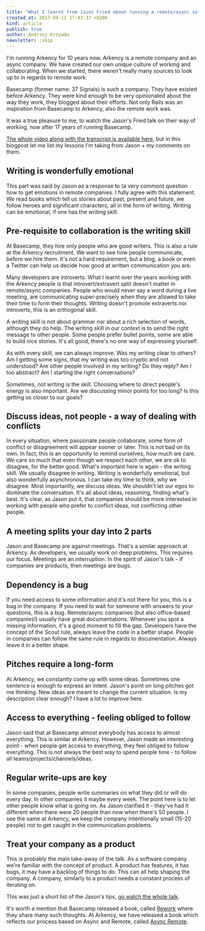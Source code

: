 ```yaml
---
title: "What I learnt from Jason Fried about running a remote/async software company"
created_at: 2017-09-11 17:43:37 +0200
kind: article
publish: true
author: Andrzej Krzywda
newsletter: :skip
---
```


I'm running Arkency for 10 years now. Arkency is a remote company and an async company. We have created our own unique culture of working and collaborating. When we started, there weren't really many sources to look up to in regards to remote work.

Basecamp (former name: 37 Signals) is such a company. They have existed before Arkency. They were kind enough to be very opinionated about the way they work, they blogged about their efforts. Not only Rails was an inspiration from Basecamp to Arkency, also the remote work was.

<!-- more -->

It was a true pleasure to me, to watch the Jason's Fried talk on their way of working, now after 17 years of running Basecamp.

[The whole video along with the transcript is available here](http://businessofsoftware.org/2017/08/build-customer-driven-product-team-jason-fried-basecamp-bos-usa-2016/), but in this blogpost let me list my lessons I'm taking from Jason + my comments on them. 

## Writing is wonderfully emotional

This part was said by Jason as a response to (a very common) question how to get emotions in remote companies. I fully agree with this statement. We read books which tell us stories about past, present and future, we follow heroes and significant characters, all in the form of writing. Writing can be emotional, if one has the writing skill.

## Pre-requisite to collaboration is the writing skill

At Basecamp, they hire only people who are good writers. This is also a rule at the Arkency recruitment. We want to see how people communicate, before we hire them. It's not a hard requirement, but a blog, a book or even a Twitter can help us decide how good at written communication you are.

Many developers are introverts. What I learnt over the years working with the Arkency people is that introvert/extravert split doesn't matter in remote/async companies. People who would never say a word during a live meeting, are communicating super-precisely when they are allowed to take their time to form their thoughts. Writing doesn't promote extraverts nor introverts, this is an orthogonal skill.

A writing skill is not about grammar nor about a rich selection of words, although they do help. The writing skill in our context is to send the right message to other people. Some people prefer bullet points, some are able to build nice stories. It's all good, there's no one way of expressing yourself. 

As with every skill, we can always improve. Was my writing clear to others? Am I getting some signs, that my writing was too cryptic and not understood? Are other people involved in my writing? Do they reply? Am I too abstract? Am I starting the right conversations? 

Sometimes, not writing is the skill. Choosing where to direct people's energy is also important. Are we discussing minor points for too long? Is this getting us closer to our goals?

## Discuss ideas, not people - a way of dealing with conflicts

In every situation, where passionate people collaborate, some form of conflict or disagreement will appear sooner or later. This is not bad on its own. In fact, this is an opportunity to remind ourselves, how much we care. We care so much that even though we respect each other, we are ok to disagree, for the better good.
What's important here is again - the writing skill. We usually disagree in writing. Writing is wonderfully emotional, but also wonderfully asynchronous. I can take my time to think, why we disagree.
Most importantly, we discuss ideas. We shouldn't let our egos to dominate the conversation. It's all about ideas, reasoning, finding what's best. It's clear, as Jason put it, that companies should be more interested in working with people who prefer to conflict ideas, not conflicting other people.

## A meeting splits your day into 2 parts

Jason and Basecamp are against meetings. That's a similar approach at Arkency. As developers, we usually work on deep problems. This requires our focus. Meetings are an interruption. In the spirit of Jason's talk - if companies are products, then meetings are bugs.

## Dependency is a bug

If you need access to some information and it's not there for you, this is a bug in the company. If you need to wait for someone with answers to your questions, this is a bug. Remote/async companies (but also office-based companies!) usually have great documentations. Whenever you spot a missing information, it's a good moment to fill the gap. Developers have the concept of the Scout rule, always leave the code in a better shape. People in companies can follow the same rule in regards to documentation. Always leave it in a better shape.

## Pitches require a long-form

At Arkency, we constantly come up with some ideas. Sometimes one sentence is enough to express an intent. Jason's point on long pitches got me thinking. New ideas are meant to change the current situation. Is my description clear enough? I have a lot to improve here.

## Access to everything - feeling obliged to follow

Jason said that at Basecamp almost everybody has access to almost everything. This is similar at Arkency. However, Jason made an interesting point - when people get access to everything, they feel obliged to follow everything. This is not always the best way to spend people time - to follow all teams/projects/channels/ideas.

## Regular write-ups are key

In some companies, people write summaries on what they did or will do every day. In other companies it maybe every week. The point here is to let other people know what is going on. As Jason clarified it - they've had it different when there were 20 people than now when there's 50 people. I see the same at Arkency, we keep the company intentionally small (15-20 people) not to get caught in the communication problems. 

## Treat your company as a product

This is probably the main take-away of the talk. As a software company we're familiar with the concept of product. A product has features, it has bugs, it may have a backlog of things to do. This can all help shaping the company. A company, similarly to a product needs a constant process of iterating on.

This was just a short list of the Jason's tips, [go watch the whole talk](http://businessofsoftware.org/2017/08/build-customer-driven-product-team-jason-fried-basecamp-bos-usa-2016/).

It's worth a mention that Basecamp released a book, called [Rework](https://37signals.com/rework) where they share many such thoughts. At Arkency, we have released a book which reflects our process based on Async and Remote, called [Async Remote](http://blog.arkency.com/async-remote/).


